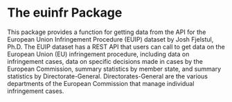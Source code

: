 # The euinfr Package

This package provides a function for getting data from the API for the European Union Infringement Procedure (EUIP) dataset by Josh Fjelstul, Ph.D. The EUIP dataset has a REST API that users can call to get data on the European Union (EU) infringement procedure, including data on infringement cases, data on specific decisions made in cases by the European Commission, summary statistics by member state, and summary statistics by Directorate-General. Directorates-General are the various departments of the European Commission that manage individual infringement cases.
